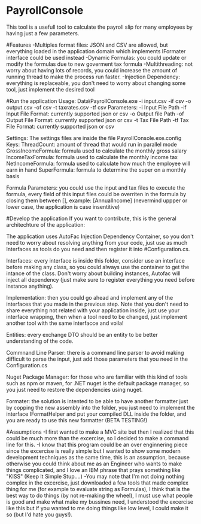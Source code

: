 # PayrollConsole
This tool is a usefull tool to calculate the payroll slip for many employees by having just a few parameters.

#Features
-Multiples format files: JSON and CSV are allowed, 
but everything loaded in the application domain which implements IFormater interface could be used instead
-Dynamic Formulas: you could update or modify the formulas due to new goverment tax formula
-Multithreading: not worry about having lots of records, you could increase the amount of running thread to make the process run faster.
-Injection Dependency: everything is replaceable, you don't need to worry about changing some tool, just implement the desired tool 

#Run the application
Usage:
	Data\PayrollConsole.exe -i input.csv -if csv -o output.csv -of csv -t taxrates.csv -tf csv
Parameters:
	-i Input File Path
	-if Input File Format: currently supported json or csv
	-o Output file Path
	-of Output File Format: currently supported json or csv
	-t Tax File Path
	-tf Tax File Format: currently supported json or csv

Settings:
The settings files are inside the file PayrollConsole.exe.config
Keys:
	ThreadCount: amount of thread that would run in parallel mode
	GrossIncomeFormula: formula used to calculate the monthly gross salary
	IncomeTaxFormula: formula used to calculate the monthly income tax
	NetIncomeFormula: formula used to calculate how much the employee will earn in hand
	SuperFormula: formula to determine the super on a monthly basis

Formula Parameters: you could use the input and tax files to execute the formula, every field of this input files could be overriten in the formula by closing them between [], example: [AnnualIncome] (nevermind uppper or lower case, the application is case insentitive)

#Develop the application
If you want to contribute, this is the general architechture of the application:

The application uses AutoFac Injection Dependency Container, so you don't need to worry about resolving anything from your code, just use as much Interfaces as 
tools do you need and then register it into #Configuration.cs. 

Interfaces: every interface is inside this folder, consider use an interface before making any class, so you could always use the container to get the intance of the class. Don't worry about building instances, Autofac will inject all dependency (just make sure to register everything you need before instance anything).

Implementation: then you could go ahead and implement any of the interfaces that you made in the previous step. Note that you don't need to share everything not related with your application inside, just use your interface wrapping, then when a tool need to be changed, just implement another tool with the same interfacce and voila!

Entities: every exchange DTO should be an entity to be better understanding of the code.

Commnand Line Parser: there is a command line parser to avoid making difficult to parse the input, just add those parameters that you need in the Configuration.cs

Nuget Package Manager: for those who are familiar with this kind of tools such as npm or maven, for .NET nuget is the default package manager, so you just need to restore the dependencies using nuget.

Formater: the solution is intented to be able to have another formatter just by copping the new assembly into the folder, you just need to implement the interface IFormatHelper and put your compiled DLL inside the folder, and you are ready to use this new formatter (BETA TESTING!)


#Assumptions
-I first wanted to make a MVC site but then I realized that this could be much more than the excercise, so I decided to make a command line for this.
-I know that this program could be an over enginnering piece since the excercise is really simple but I wanted to show some modern development techniques as the same time, this is an assumption, because otherwise you could think about me as an Engineer who wants to make things complicated, and I love an IBM phrase that prays something like "KISS" (Keep It Simple Stup....)
-You may note that I'm not doing nothing complex in the excercise, just downloaded a few tools that made complex thing for me (for example to evaluate string as Formulas), I think that is the best way to do things (by not re-making the wheel), I must use what people is good and make what make my bussines need, I understood the excercise like this but if you wanted to me doing things like low level, I could make it so (but I'd hate you guys!).


